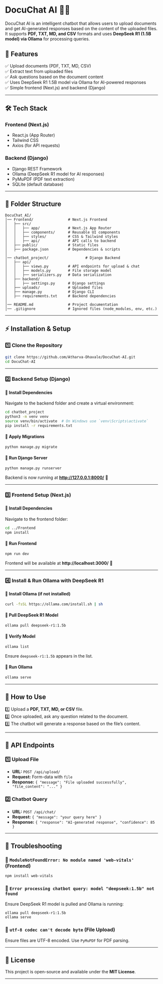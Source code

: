 # **DocuChat AI** 📄💬  

DocuChat AI is an intelligent chatbot that allows users to upload documents and get AI-generated responses based on the content of the uploaded files. It supports **PDF, TXT, MD, and CSV** formats and uses **DeepSeek R1 (1.5B model) via Ollama** for processing queries.  

## **🚀 Features**  
✅ Upload documents (PDF, TXT, MD, CSV)  
✅ Extract text from uploaded files  
✅ Ask questions based on the document content  
✅ Uses DeepSeek R1 1.5B model via Ollama for AI-powered responses  
✅ Simple frontend (Next.js) and backend (Django)  

---

## **🛠️ Tech Stack**  

### **Frontend (Next.js)**
- React.js (App Router)  
- Tailwind CSS  
- Axios (for API requests)  

### **Backend (Django)**
- Django REST Framework  
- Ollama (DeepSeek R1 model for AI responses)  
- PyMuPDF (PDF text extraction)  
- SQLite (default database)  

---

## **📂 Folder Structure**  

```plaintext
DocuChat_AI/
│── Frontend/                # Next.js Frontend
│   ├── src/
│   │   ├── app/             # Next.js App Router
│   │   ├── components/      # Reusable UI components
│   │   ├── styles/          # CSS & Tailwind styles
│   │   ├── api/             # API calls to backend
│   ├── public/              # Static files
│   ├── package.json         # Dependencies & scripts
│
│── chatbot_project/                 # Django Backend
│   ├── api/
│   │   ├── views.py         # API endpoints for upload & chat
│   │   ├── models.py        # File storage model
│   │   ├── serializers.py   # Data serialization
│   ├── backend/
│   │   ├── settings.py      # Django settings
│   ├── uploads/             # Uploaded files
│   ├── manage.py            # Django CLI
│   ├── requirements.txt     # Backend dependencies
│
│── README.md                # Project documentation
│── .gitignore               # Ignored files (node_modules, env, etc.)
```

---

## **⚡ Installation & Setup**  

### **1️⃣ Clone the Repository**
```bash
git clone https://github.com/Atharva-Dhavale/DocuChat-AI.git
cd DocuChat-AI
```

---

### **2️⃣ Backend Setup (Django)**
#### **🔹 Install Dependencies**
Navigate to the backend folder and create a virtual environment:
```bash
cd chatbot_project
python3 -m venv venv
source venv/bin/activate  # On Windows use `venv\Scripts\activate`
pip install -r requirements.txt
```

#### **🔹 Apply Migrations**
```bash
python manage.py migrate
```

#### **🔹 Run Django Server**
```bash
python manage.py runserver
```
Backend is now running at **http://127.0.0.1:8000/** 🎯

---

### **3️⃣ Frontend Setup (Next.js)**
#### **🔹 Install Dependencies**
Navigate to the frontend folder:
```bash
cd ../Frontend
npm install
```

#### **🔹 Run Frontend**
```bash
npm run dev
```
Frontend will be available at **http://localhost:3000/** 🚀

---

### **4️⃣ Install & Run Ollama with DeepSeek R1**
#### **🔹 Install Ollama (if not installed)**
```bash
curl -fsSL https://ollama.com/install.sh | sh
```

#### **🔹 Pull DeepSeek R1 Model**
```bash
ollama pull deepseek-r1:1.5b
```

#### **🔹 Verify Model**
```bash
ollama list
```
Ensure `deepseek-r1:1.5b` appears in the list.

#### **🔹 Run Ollama**
```bash
ollama serve
```

---

## **🚀 How to Use**
1️⃣ Upload a **PDF, TXT, MD, or CSV** file.  
2️⃣ Once uploaded, ask any question related to the document.  
3️⃣ The chatbot will generate a response based on the file’s content.  

---

## **🎯 API Endpoints**
### **1️⃣ Upload File**
- **URL:** `POST /api/upload/`
- **Request:** Form-data with `file`  
- **Response:** `{ "message": "File uploaded successfully", "file_content": "..." }`

### **2️⃣ Chatbot Query**
- **URL:** `POST /api/chat/`
- **Request:** `{ "message": "your query here" }`
- **Response:** `{ "response": "AI-generated response", "confidence": 85 }`

---

## **🐞 Troubleshooting**
### **🔴 `ModuleNotFoundError: No module named 'web-vitals'` (Frontend)**
```bash
npm install web-vitals
```

### **🔴 `Error processing chatbot query: model "deepseek:1.5b" not found`**
Ensure DeepSeek R1 model is pulled and Ollama is running:
```bash
ollama pull deepseek-r1:1.5b
ollama serve
```

### **🔴 `utf-8 codec can't decode byte` (File Upload)**
Ensure files are UTF-8 encoded. Use `PyMuPDF` for PDF parsing.

---

## **📜 License**
This project is open-source and available under the **MIT License**.

---
